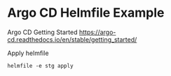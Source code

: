 # Argo CD Helmfile Example

Argo CD Getting Started
https://argo-cd.readthedocs.io/en/stable/getting_started/

Apply helmfile

```
helmfile -e stg apply
```
